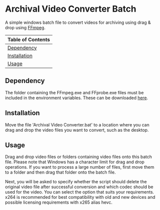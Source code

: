 # Archival Video Converter Batch

A simple windows batch file to convert videos for archiving using drag & drop using [FFmpeg](https://www.ffmpeg.org/).

| Table of Contents |
| - |
| [Dependency](#dependency) |
| [Installation](#installation) |
| [Usage](#usage) |

## Dependency

The folder containing the FFmpeg.exe and FFprobe.exe files must be included in the environment variables. These can be downloaded [here](https://www.ffmpeg.org/download.html).

## Installation

Move the file 'Archival Video Converter.bat' to a location where you can drag and drop the video files you want to convert, such as the desktop.

## Usage

Drag and drop video files or folders containing video files onto this batch file. Please note that Windows has a character limit for drag and drop operations. If you want to process a large number of files, first move them to a folder and then drag that folder onto the batch file.

Next, you will be asked to specify whether the script should delete the original video file after successful conversion and which codec should be used for the video. You can select the option that suits your requirements. x264 is recommended for best compatibility with old and new devices and possible licensing requirements with x265 alias hevc.
